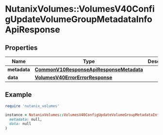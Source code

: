 # NutanixVolumes::VolumesV40ConfigUpdateVolumeGroupMetadataInfoApiResponse

## Properties

| Name | Type | Description | Notes |
| ---- | ---- | ----------- | ----- |
| **metadata** | [**CommonV10ResponseApiResponseMetadata**](CommonV10ResponseApiResponseMetadata.md) |  | [optional] |
| **data** | [**VolumesV40ErrorErrorResponse**](VolumesV40ErrorErrorResponse.md) |  | [optional] |

## Example

```ruby
require 'nutanix_volumes'

instance = NutanixVolumes::VolumesV40ConfigUpdateVolumeGroupMetadataInfoApiResponse.new(
  metadata: null,
  data: null
)
```

